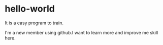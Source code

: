 # hello-world
It is a easy program to train.

I'm a new member using github.I want to learn more and improve me skill here.
